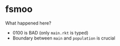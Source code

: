 fsmoo
=====

What happened here?

- 0100 is BAD (only `main.rkt` is typed)
- Boundary between `main` and `population` is crucial
